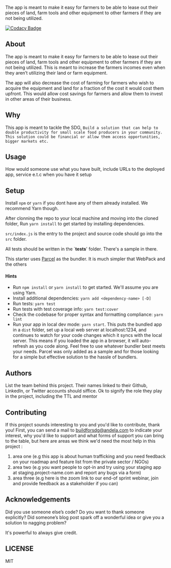 The app is meant to make it easy for farmers to be able to lease out their pieces of land, farm tools and other equipment to other farmers if they are not being utilized.

[![Codacy Badge](https://api.codacy.com/project/badge/Grade/279e60476598422289f5fe5d9c046546)](https://app.codacy.com/gh/BuildForSDG/Okoa-Farmer-Frontend?utm_source=github.com&utm_medium=referral&utm_content=BuildForSDG/Okoa-Farmer-Frontend&utm_campaign=Badge_Grade_Settings)


## About

The app is meant to make it easy for farmers to be able to lease out their pieces of land, farm tools and other equipment to other farmers if they are not being utilized. This is meant to increase the farmers incomes even when they aren’t utilizing their land or farm equipment.

The app will also decrease the cost of farming for farmers who wish to acquire the equipment and land for a fraction of the cost it would cost them upfront. This would allow cost savings for farmers and allow them to invest in other areas of their business.

## Why

This app is meant to tackle the SDG, `Build a solution that can help to double productivity for small scale food producers in your community. This solution could be financial or allow them access opportunities, bigger markets etc.`

## Usage

How would someone use what you have built, include URLs to the deployed app, service e.t.c when you have it setup

## Setup

Install `npm` or `yarn` if you dont have any of them already installed. We recommend Yarn though.

After clonning the repo to your local machine and moving into the cloned folder, Run `yarn install` to get started by installing dependencies.

`src/index.js` is the entry to the project and source code should go into the `src` folder.

All tests should be written in the `**tests**' folder. There's a sample in there.

This starter uses [Parcel](https://parceljs.org/getting_started.html) as the bundler. It is much simpler that WebPack and the others

#### Hints

- Run `npm install` or `yarn install` to get started. We'll assume you are using Yarn.
- Install additional dependencies: `yarn add <dependency-name> [-D]`
- Run tests: `yarn test`
- Run tests with test coverage info: `yarn test:cover`
- Check the codebase for proper syntax and formatting compliance: `yarn lint`
- Run your app in local dev mode: `yarn start`. This puts the bundled app in a `dist` folder, set up a local web server at localhost:1234, and continues to watch for your code changes which it syncs with the local server. This means if you loaded the app in a browser, it will auto-refresh as you code along. Feel free to use whatever bundler best meets your needs. Parcel was only added as a sample and for those looking for a simple but effective solution to the hassle of bundlers.

## Authors

List the team behind this project. Their names linked to their Github, LinkedIn, or Twitter accounts should siffice. Ok to signify the role they play in the project, including the TTL and mentor

## Contributing

If this project sounds interesting to you and you'd like to contribute, thank you!
First, you can send a mail to buildforsdg@andela.com to indicate your interest, why you'd like to support and what forms of support you can bring to the table, but here are areas we think we'd need the most help in this project :

1.  area one (e.g this app is about human trafficking and you need feedback on your roadmap and feature list from the private sector / NGOs)
2.  area two (e.g you want people to opt-in and try using your staging app at staging.project-name.com and report any bugs via a form)
3.  area three (e.g here is the zoom link to our end-of sprint webinar, join and provide feedback as a stakeholder if you can)

## Acknowledgements

Did you use someone else’s code?
Do you want to thank someone explicitly?
Did someone’s blog post spark off a wonderful idea or give you a solution to nagging problem?

It's powerful to always give credit.

## LICENSE

MIT
